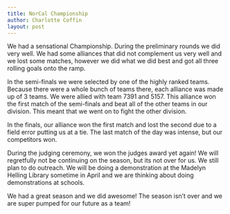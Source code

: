 ```yaml
---
title: NorCal Championship
author: Charlotte Coffin
layout: post
---
```


We had a sensational Championship. During the preliminary rounds we did very well. We had some alliances that did not complement us very well and we lost some matches, however we did what we did best and got all three rolling goals onto the ramp.

In the semi-finals we were selected by one of the highly ranked teams. Because there were a whole bunch of teams there, each alliance was made up of 3 teams. We were allied with team 7391 and 5157. This alliance won the first match of the semi-finals and beat all of the other teams in our division. This meant that we went on to fight the other division.

In the finals, our alliance won the first match and lost the second due to a field error putting us at a tie. The last match of the day was intense, but our competitors won.

During the judging ceremony, we won the judges award yet again! We will regretfully not be continuing on the season, but its not over for us. We still plan to do outreach. We will be doing a demonstration at the Madelyn Helling Library sometime in April and we are thinking about doing demonstrations at schools.

We had a great season and we did awesome! The season isn’t over and we are super pumped for our future as a team!
